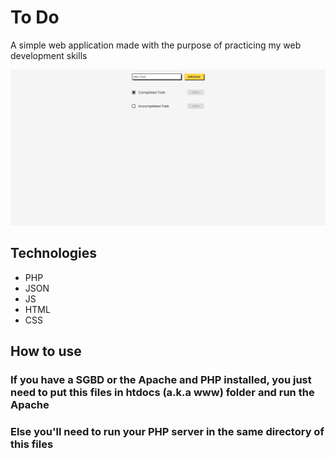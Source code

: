 # To Do
A simple web application made with the purpose of practicing my web development skills

<img src="./Interface.png">

## Technologies
- PHP
- JSON
- JS
- HTML
- CSS

## How to use
### If you have a SGBD or the Apache and PHP installed, you just need to put this files in htdocs (a.k.a www) folder and run the Apache
### Else you'll need to run your PHP server in the same directory of this files

